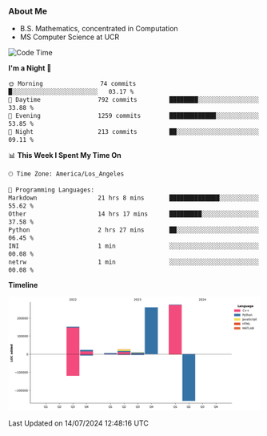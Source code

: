 ### About Me

- B.S. Mathematics, concentrated in Computation
- MS Computer Science at UCR



<!--START_SECTION:waka-->
![Code Time](http://img.shields.io/badge/Code%20Time-286%20hrs%2033%20mins-blue)

**I'm a Night 🦉** 

```text
🌞 Morning                74 commits          █░░░░░░░░░░░░░░░░░░░░░░░░   03.17 % 
🌆 Daytime                792 commits         ████████░░░░░░░░░░░░░░░░░   33.88 % 
🌃 Evening                1259 commits        █████████████░░░░░░░░░░░░   53.85 % 
🌙 Night                  213 commits         ██░░░░░░░░░░░░░░░░░░░░░░░   09.11 % 
```


📊 **This Week I Spent My Time On** 

```text
🕑︎ Time Zone: America/Los_Angeles

💬 Programming Languages: 
Markdown                 21 hrs 8 mins       ██████████████░░░░░░░░░░░   55.62 % 
Other                    14 hrs 17 mins      █████████░░░░░░░░░░░░░░░░   37.58 % 
Python                   2 hrs 27 mins       ██░░░░░░░░░░░░░░░░░░░░░░░   06.45 % 
INI                      1 min               ░░░░░░░░░░░░░░░░░░░░░░░░░   00.08 % 
netrw                    1 min               ░░░░░░░░░░░░░░░░░░░░░░░░░   00.08 % 
```

**Timeline**

![Lines of Code chart](https://raw.githubusercontent.com/nickocruzm/nickocruzm/main/assets/bar_graph.png)


 Last Updated on 14/07/2024 12:48:16 UTC
<!--END_SECTION:waka-->
